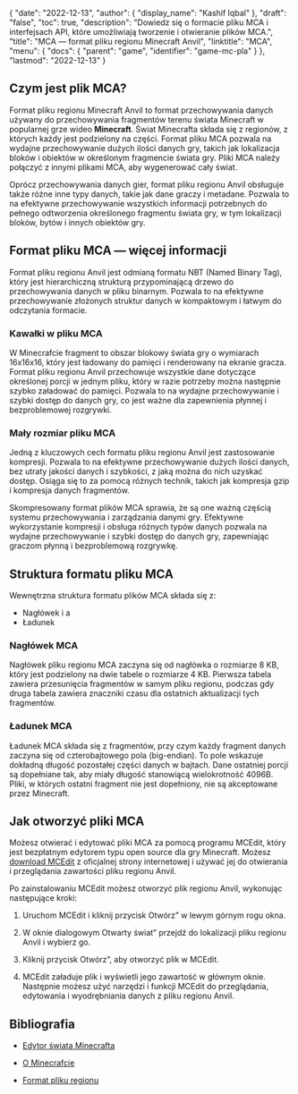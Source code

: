 {
  "date": "2022-12-13",
  "author": {
    "display_name": "Kashif Iqbal"
},
  "draft": "false",
  "toc": true,
  "description": "Dowiedz się o formacie pliku MCA i interfejsach API, które umożliwiają tworzenie i otwieranie plików MCA.",
  "title": "MCA — format pliku regionu Minecraft Anvil",
  "linktitle": "MCA",
  "menu": {
    "docs": {
      "parent": "game",
      "identifier": "game-mc-pla"
}
},
  "lastmod": "2022-12-13"
}

## Czym jest plik MCA?

Format pliku regionu Minecraft Anvil to format przechowywania danych używany do przechowywania fragmentów terenu świata Minecraft w popularnej grze wideo **Minecraft**. Świat Minecrafta składa się z regionów, z których każdy jest podzielony na części. Format pliku MCA pozwala na wydajne przechowywanie dużych ilości danych gry, takich jak lokalizacja bloków i obiektów w określonym fragmencie świata gry. Pliki MCA należy połączyć z innymi plikami MCA, aby wygenerować cały świat.

Oprócz przechowywania danych gier, format pliku regionu Anvil obsługuje także różne inne typy danych, takie jak dane graczy i metadane. Pozwala to na efektywne przechowywanie wszystkich informacji potrzebnych do pełnego odtworzenia określonego fragmentu świata gry, w tym lokalizacji bloków, bytów i innych obiektów gry.

## Format pliku MCA — więcej informacji

Format pliku regionu Anvil jest odmianą formatu NBT (Named Binary Tag), który jest hierarchiczną strukturą przypominającą drzewo do przechowywania danych w pliku binarnym. Pozwala to na efektywne przechowywanie złożonych struktur danych w kompaktowym i łatwym do odczytania formacie.

### Kawałki w pliku MCA

W Minecrafcie fragment to obszar blokowy świata gry o wymiarach 16x16x16, który jest ładowany do pamięci i renderowany na ekranie gracza. Format pliku regionu Anvil przechowuje wszystkie dane dotyczące określonej porcji w jednym pliku, który w razie potrzeby można następnie szybko załadować do pamięci. Pozwala to na wydajne przechowywanie i szybki dostęp do danych gry, co jest ważne dla zapewnienia płynnej i bezproblemowej rozgrywki.

### Mały rozmiar pliku MCA

Jedną z kluczowych cech formatu pliku regionu Anvil jest zastosowanie kompresji. Pozwala to na efektywne przechowywanie dużych ilości danych, bez utraty jakości danych i szybkości, z jaką można do nich uzyskać dostęp. Osiąga się to za pomocą różnych technik, takich jak kompresja gzip i kompresja danych fragmentów.

Skompresowany format plików MCA sprawia, że są one ważną częścią systemu przechowywania i zarządzania danymi gry. Efektywne wykorzystanie kompresji i obsługa różnych typów danych pozwala na wydajne przechowywanie i szybki dostęp do danych gry, zapewniając graczom płynną i bezproblemową rozgrywkę.

## Struktura formatu pliku MCA

Wewnętrzna struktura formatu plików MCA składa się z:
 * Nagłówek i a
 * Ładunek

### Nagłówek MCA

Nagłówek pliku regionu MCA zaczyna się od nagłówka o rozmiarze 8 KB, który jest podzielony na dwie tabele o rozmiarze 4 KB. Pierwsza tabela zawiera przesunięcia fragmentów w samym pliku regionu, podczas gdy druga tabela zawiera znaczniki czasu dla ostatnich aktualizacji tych fragmentów.

### Ładunek MCA

Ładunek MCA składa się z fragmentów, przy czym każdy fragment danych zaczyna się od czterobajtowego pola (big-endian). To pole wskazuje dokładną długość pozostałej części danych w bajtach. Dane ostatniej porcji są dopełniane tak, aby miały długość stanowiącą wielokrotność 4096B. Pliki, w których ostatni fragment nie jest dopełniony, nie są akceptowane przez Minecraft.

## Jak otworzyć pliki MCA

Możesz otwierać i edytować pliki MCA za pomocą programu MCEdit, który jest bezpłatnym edytorem typu open source dla gry Minecraft. Możesz [download MCEdit](https://www.mcedit.net/) z oficjalnej strony internetowej i używać jej do otwierania i przeglądania zawartości pliku regionu Anvil.

Po zainstalowaniu MCEdit możesz otworzyć plik regionu Anvil, wykonując następujące kroki:

 1. Uruchom MCEdit i kliknij przycisk Otwórz” w lewym górnym rogu okna.

 1. W oknie dialogowym Otwarty świat” przejdź do lokalizacji pliku regionu Anvil i wybierz go.

 1. Kliknij przycisk Otwórz”, aby otworzyć plik w MCEdit.

 1. MCEdit załaduje plik i wyświetli jego zawartość w głównym oknie. Następnie możesz użyć narzędzi i funkcji MCEdit do przeglądania, edytowania i wyodrębniania danych z pliku regionu Anvil.

## Bibliografia

* [Edytor świata Minecrafta](https://www.mcedit.net/)

* [O Minecrafcie](https://www.minecraft.net/)

* [Format pliku regionu](https://minecraft.fandom.com/wiki/Region_file_format)


